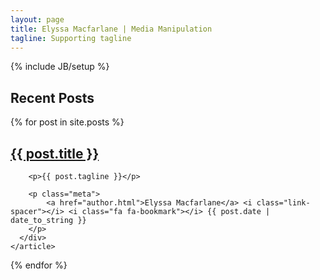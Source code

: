 ```yaml
---
layout: page
title: Elyssa Macfarlane | Media Manipulation
tagline: Supporting tagline
---
```

{% include JB/setup %}


<div class="home-page-posts animated fadeIn ">
  <h2 class="favorites">Recent Posts</h2>
  {% for post in site.posts %}
    <article class="post">
      <div class="post-preview col-xs-10  no-gutter">
        <h2><a href="{{ BASE_PATH }}{{ post.url }}">{{ post.title }}</a></h2>

        <p>{{ post.tagline }}</p>

        <p class="meta">
            <a href="author.html">Elyssa Macfarlane</a> <i class="link-spacer"></i> <i class="fa fa-bookmark"></i> {{ post.date | date_to_string }}
        </p>
      </div>
    </article>
  {% endfor %}
</div>
